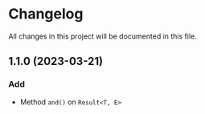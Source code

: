 # Changelog
All changes in this project will be documented in this file.

## 1.1.0 (2023-03-21)

### Add
- Method `and()` on `Result<T, E>`
